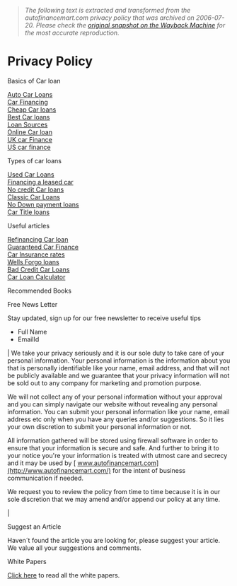 > *The following text is extracted and transformed from the autofinancemart.com privacy policy that was archived on 2006-07-20. Please check the [original snapshot on the Wayback Machine](https://web.archive.org/web/20060720031648id_/http%3A//www.autofinancemart.com/legal/privacy-policy.php) for the most accurate reproduction.*

# Privacy Policy

Basics of Car loan

[Auto Car Loans](https://web.archive.org/web/20060720031648id_/http%3A//www.autofinancemart.com/car-finance-articles/what-is-car-finance.php)  
[Car Financing](https://web.archive.org/web/20060720031648id_/http%3A//www.autofinancemart.com/car-finance-articles/finance-a-new-car.php)  
[Cheap Car loans](https://web.archive.org/web/20060720031648id_/http%3A//www.autofinancemart.com/car-finance-articles/cheap-car-loans.php)  
[Best Car loans](https://web.archive.org/web/20060720031648id_/http%3A//www.autofinancemart.com/car-finance-articles/best-car-loans.php)  
[Loan Sources](https://web.archive.org/web/20060720031648id_/http%3A//www.autofinancemart.com/car-finance-articles/car-finance-loan.php)  
[Online Car loan](https://web.archive.org/web/20060720031648id_/http%3A//www.autofinancemart.com/car-finance-articles/car-finance-online.php)  
[UK car Finance](https://web.archive.org/web/20060720031648id_/http%3A//www.autofinancemart.com/car-finance-articles/uk-car-finance.php)  
[US car finance](https://web.archive.org/web/20060720031648id_/http%3A//www.autofinancemart.com/car-finance-articles/car-finance-loan-us.php)

Types of car loans

[Used Car Loans](https://web.archive.org/web/20060720031648id_/http%3A//www.autofinancemart.com/car-finance-articles/used-car-loans.php)  
[Financing a leased car](https://web.archive.org/web/20060720031648id_/http%3A//www.autofinancemart.com/car-finance-articles/car-lease-finance.php)  
[No credit Car loans](https://web.archive.org/web/20060720031648id_/http%3A//www.autofinancemart.com/car-finance-articles/no-credit-car-loan.php)  
[Classic Car Loans](https://web.archive.org/web/20060720031648id_/http%3A//www.autofinancemart.com/car-finance-articles/classic-car-loans.php)  
[No Down payment loans](https://web.archive.org/web/20060720031648id_/http%3A//www.autofinancemart.com/car-finance-articles/no-down-payment-car-loan.php)  
[Car Title loans](https://web.archive.org/web/20060720031648id_/http%3A//www.autofinancemart.com/car-finance-articles/car-title-loans.php)

Useful articles

[Refinancing Car loan](https://web.archive.org/web/20060720031648id_/http%3A//www.autofinancemart.com/car-finance-articles/refinancing-car-loan.php)  
[Guaranteed Car Finance](https://web.archive.org/web/20060720031648id_/http%3A//www.autofinancemart.com/car-finance-articles/guaranteed-car-finance.php)  
[Car Insurance rates](https://web.archive.org/web/20060720031648id_/http%3A//www.autofinancemart.com/car-finance-articles/car-insurance-rates.php)  
[Wells Forgo loans](https://web.archive.org/web/20060720031648id_/http%3A//www.autofinancemart.com/car-finance-articles/wells-fargo-car-loans.php)  
[Bad Credit Car Loans](https://web.archive.org/web/20060720031648id_/http%3A//www.autofinancemart.com/car-finance-articles/bad-credit-car-loans.php)  
[Car Loan Calculator](https://web.archive.org/web/20060720031648id_/http%3A//www.autofinancemart.com/car-finance-articles/car-loan-calculator.php)

Recommended Books

Free News Letter

Stay updated, sign up for our free newsletter to receive useful tips

* Full Name  
* EmailId

|  We take your privacy seriously and it is our sole duty to take care of your personal information. Your personal information is the information about you that is personally identifiable like your name, email address, and that will not be publicly available and we guarantee that your privacy information will not be sold out to any company for marketing and promotion purpose.

We will not collect any of your personal information without your approval and you can simply navigate our website without revealing any personal information. You can submit your personal information like your name, email address etc only when you have any queries and/or suggestions. So it lies your own discretion to submit your personal information or not. 

All information gathered will be stored using firewall software in order to ensure that your information is secure and safe. And further to bring it to your notice you're your information is treated with utmost care and secrecy and it may be used by [ www.autofinancemart.com](http://www.autofinancemart.com/) for the intent of business communication if needed.

We request you to review the policy from time to time because it is in our sole discretion that we may amend and/or append our policy at any time. 

| 

Suggest an Article

Haven´t found the article you are looking for, please suggest your article. We value all your suggestions and comments. [](https://web.archive.org/web/20060720031648id_/http%3A//www.autofinancemart.com/forms/article-suggest.php)

White Papers

[Click here](https://web.archive.org/web/20060720031648id_/http%3A//www.autofinancemart.com/whitepapers.php) to read all the white papers. 
